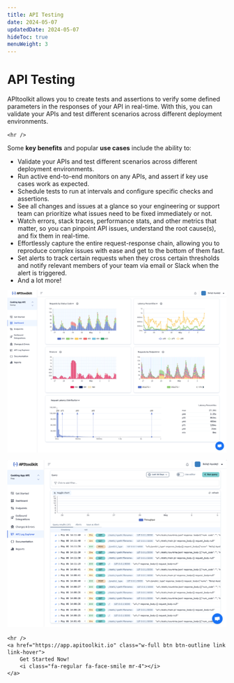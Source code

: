 ```yaml
---
title: API Testing
date: 2024-05-07
updatedDate: 2024-05-07
hideToc: true
menuWeight: 3
---
```


# API Testing

APItoolkit allows you to create tests and assertions to verify some defined parameters in the responses of your API in real-time. With this, you can validate your APIs and test different scenarios across different deployment environments.

```=html
<hr />
```

Some **key benefits** and popular **use cases** include the ability to:

- Validate your APIs and test different scenarios across different deployment environments.
- Run active end-to-end monitors on any APIs, and assert if key use cases work as expected.
- Schedule tests to run at intervals and configure specific checks and assertions.
- See all changes and issues at a glance so your engineering or support team can prioritize what issues need to be fixed immediately or not.
- Watch errors, stack traces, performance stats, and other metrics that matter, so you can pinpoint API issues, understand the root cause(s), and fix them in real-time.
- Effortlessly capture the entire request-response chain, allowing you to reproduce complex issues with ease and get to the bottom of them fast.
- Set alerts to track certain requests when they cross certain thresholds and notify relevant members of your team via email or Slack when the alert is triggered.
- And a lot more!

![Screenshot of APItoolkit dashboard](/docs/dashboard/dashboard-pages/dashboard/section-3.png)

![Screenshot of APItoolkit dashboard](/docs/dashboard/dashboard-pages/api-log-explorer/screen-1.png)

```=html
<hr />
<a href="https://app.apitoolkit.io" class="w-full btn btn-outline link link-hover">
    Get Started Now!
    <i class="fa-regular fa-face-smile mr-4"></i>
</a>
```
